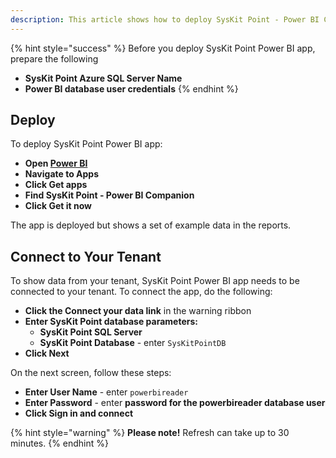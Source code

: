 ```yaml
---
description: This article shows how to deploy SysKit Point - Power BI Companion app 
---
```


{% hint style="success" %}
Before you deploy SysKit Point Power BI app, prepare the following
* **SysKit Point Azure SQL Server Name**
* **Power BI database user credentials**
{% endhint %}

## Deploy

To deploy SysKit Point Power BI app:

* **Open [Power BI](https://app.powerbi.com/)**
* **Navigate to Apps**
* **Click Get apps**
* **Find SysKit Point - Power BI Companion**
* **Click Get it now**

The app is deployed but shows a set of example data in the reports. 

## Connect to Your Tenant
To show data from your tenant, SysKit Point Power BI app needs to be connected to your tenant. 
To connect the app, do the following:
* **Click the Connect your data link** in the warning ribbon
* **Enter SysKit Point database parameters:**
    * **SysKit Point SQL Server**
    * **SysKit Point Database** - enter `SysKitPointDB`
* **Click Next**

On the next screen, follow these steps:
* **Enter User Name** - enter `powerbireader`
* **Enter Password** - enter **password for the powerbireader database user**
* **Click Sign in and connect**

{% hint style="warning" %}
**Please note!** Refresh can take up to 30 minutes.
{% endhint %}

